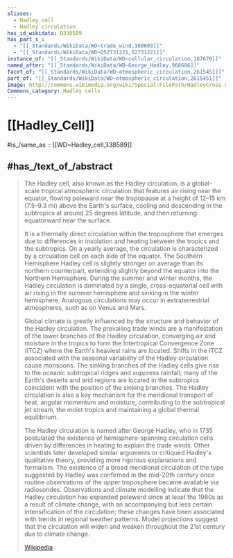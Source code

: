```yaml
---
aliases:
  - Hadley cell
  - Hadley circulation
has_id_wikidata: Q338589
has_part_s_:
  - "[[_Standards/WikiData/WD~trade_wind,160603]]"
  - "[[_Standards/WikiData/WD~Q52731221,52731221]]"
instance_of: "[[_Standards/WikiData/WD~cellular_circulation,187670]]"
named_after: "[[_Standards/WikiData/WD~George_Hadley,968686]]"
facet_of: "[[_Standards/WikiData/WD~atmospheric_circulation,2615451]]"
part_of: "[[_Standards/WikiData/WD~atmospheric_circulation,2615451]]"
image: http://commons.wikimedia.org/wiki/Special:FilePath/HadleyCross-sec.jpg
Commons_category: Hadley cells
---
```


# [[Hadley_Cell]] 

#is_/same_as :: [[WD~Hadley_cell,338589]] 

## #has_/text_of_/abstract 

> The Hadley cell, also known as the Hadley circulation, 
> is a global-scale tropical atmospheric circulation that features air rising near the equator, 
> flowing poleward near the tropopause at a height of 12–15 km (7.5–9.3 mi) above the Earth's surface, 
> cooling and descending in the subtropics at around 25 degrees latitude, 
> and then returning equatorward near the surface. 
> 
> It is a thermally direct circulation within the troposphere that emerges due to differences in insolation and heating between the tropics and the subtropics. On a yearly average, the circulation is characterized by a circulation cell on each side of the equator. The Southern Hemisphere Hadley cell is slightly stronger on average than its northern counterpart, extending slightly beyond the equator into the Northern Hemisphere. During the summer and winter months, the Hadley circulation is dominated by a single, cross-equatorial cell with air rising in the summer hemisphere and sinking in the winter hemisphere. Analogous circulations may occur in extraterrestrial atmospheres, such as on Venus and Mars.
>
> Global climate is greatly influenced by the structure and behavior of the Hadley circulation. The prevailing trade winds are a manifestation of the lower branches of the Hadley circulation, converging air and moisture in the tropics to form the Intertropical Convergence Zone (ITCZ) where the Earth's heaviest rains are located. Shifts in the ITCZ associated with the seasonal variability of the Hadley circulation cause monsoons. The sinking branches of the Hadley cells give rise to the oceanic subtropical ridges and suppress rainfall; many of the Earth's deserts and arid regions are located in the subtropics coincident with the position of the sinking branches. The Hadley circulation is also a key mechanism for the meridional transport of heat, angular momentum and moisture, contributing to the subtropical jet stream, the moist tropics and maintaining a global thermal equilibrium.
>
> The Hadley circulation is named after George Hadley, who in 1735 postulated the existence of hemisphere-spanning circulation cells driven by differences in heating to explain the trade winds. Other scientists later developed similar arguments or critiqued Hadley's qualitative theory, providing more rigorous explanations and formalism. The existence of a broad meridional circulation of the type suggested by Hadley was confirmed in the mid-20th century once routine observations of the upper troposphere became available via radiosondes. Observations and climate modelling indicate that the Hadley circulation has expanded poleward since at least the 1980s as a result of climate change, with an accompanying but less certain intensification of the circulation; these changes have been associated with trends in regional weather patterns. Model projections suggest that the circulation will widen and weaken throughout the 21st century due to climate change.
>
> [Wikipedia](https://en.wikipedia.org/wiki/Hadley%20cell) 

